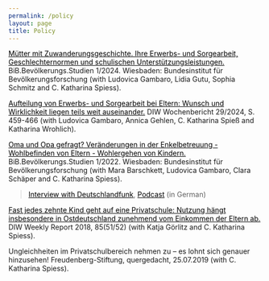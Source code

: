 ```yaml
---
permalink: /policy
layout: page
title: Policy
---
```


<a href="https://www.bib.bund.de/Publikation/2024/Muetter-mit-Zuwanderungsgeschichte.html?nn=1219434" style="color:black; text-decoration: underline;">Mütter mit Zuwanderungsgeschichte. Ihre Erwerbs- und Sorgearbeit, Geschlechternormen und schulischen Unterstützungsleistungen.</a> BiB.Bevölkerungs.Studien 1/2024. Wiesbaden: Bundesinstitut für Bevölkerungsforschung (with Ludovica Gambaro, Lidia Gutu, Sophia Schmitz and C. Katharina Spiess). 


<a href="https://www.diw.de/de/diw_01.c.908180.de/publikationen/wochenberichte/2024_29_1/aufteilung_von_erwerbs-_und_sorgearbeit_bei_eltern__wunsch_und_wirklichkeit_liegen_teils_weit_auseinander.html" style="color:black; text-decoration: underline;">Aufteilung von Erwerbs- und Sorgearbeit bei Eltern: Wunsch und Wirklichkeit liegen teils weit auseinander.</a> DIW Wochenbericht 29/2024, S. 459-466 (with Ludovica Gambaro, Annica Gehlen, C. Katharina Spieß and Katharina Wrohlich).



<a href="https://www.bib.bund.de/Publikation/2022/pdf/Oma-und-Opa-gefragt-Veraenderungen-in-der-Enkelbetreuung-Wohlbefinden-von-Eltern-Wohlergehen-von-Kindern.pdf?__blob=publicationFile&v=6" style="color:black; text-decoration: underline;">Oma und Opa gefragt? Veränderungen in der Enkelbetreuung - Wohlbefinden von Eltern - Wohlergehen von Kindern.</a> BiB.Bevölkerungs.Studien 1/2022. Wiesbaden: Bundesinstitut für Bevölkerungsforschung (with Mara Barschkett, Ludovica Gambaro, Clara Schäper and C. Katharina Spiess). 
  
> <a href="https://www.deutschlandfunk.de/in-zeiten-von-kita-betreuung-ganztagsschule-welche-rolle-spielen-grosseltern-dlf-c38a6d25-100.html" style="color:black; text-decoration: underline;">Interview with Deutschlandfunk</a>, <a href="https://podcasts.google.com/feed/aHR0cHM6Ly93d3cuYmliLmJ1bmQuZGUvREUvU2VydmljZS9SU1MvUG9kY2FzdC54bWw/episode/aHR0cHM6Ly9tdWx0aW1lZGlhLmdzYi5idW5kLmRlL0JJQi9wb2RjYXN0cy8yMDIyMDgxNi1TcGllc3MtWmllZ2UtR3Jvc3NlbHRlcm5fbWl4ZG93bi5tcDM" style="color:black; text-decoration: underline;">Podcast</a> (in German)


<a href= "https://www.diw.de/de/diw_01.c.610585.de/publikationen/wochenberichte/2018_51_1/fast_jedes_zehnte_kind_geht_auf_eine_privatschule_____nutzun___dere_in_ostdeutschland_zunehmend_vom_einkommen_der_eltern_ab.html" style="color:black; text-decoration: underline;">Fast jedes zehnte Kind geht auf eine Privatschule: Nutzung hängt insbesondere in Ostdeutschland zunehmend vom Einkommen der Eltern ab.</a>
 DIW Weekly Report 2018, 85(51/52) (with Katja Görlitz and C. Katharina Spiess).

Ungleichheiten im Privatschulbereich nehmen zu – es lohnt sich genauer hinzusehen! Freudenberg-Stiftung, quergedacht, 25.07.2019 (with C. Katharina Spiess).
